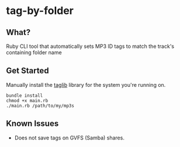 # tag-by-folder

## What?

Ruby CLI tool that automatically sets MP3 ID tags to match the track's containing folder name

## Get Started

Manually install the [taglib](https://github.com/robinst/taglib-ruby#installation) library for the system you're running on.

```
bundle install
chmod +x main.rb
./main.rb /path/to/my/mp3s
```
## Known Issues

* Does not save tags on GVFS (Samba) shares.
